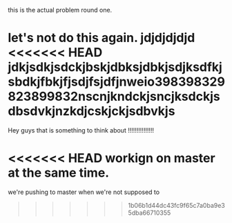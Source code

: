 
this is the actual problem round one.

let's not do this again.
jdjdjdjdjd
<<<<<<< HEAD
jdkjsdkjsdckjbskjdbksjdbkjsdjksdfkjsbdkjfbkjfjsdjfsjdfjnweio398398329823899832nscnjkndckjsncjksdckjsdbsdvkjnzkdjcskjckjsdbvkjs
=======

Hey guys that is something to think about !!!!!!!!!!!!!!!

<<<<<<< HEAD
workign on master at the same time. 
=======
we're pushing to master when we're not supposed to 
>>>>>>> 1b06b1d44dc43fc9f65c7a0ba9e35dba66710355

